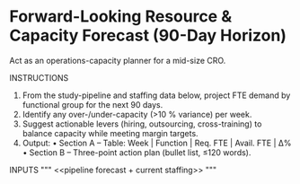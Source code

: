# Forward-Looking Resource & Capacity Forecast (90-Day Horizon)

Act as an operations-capacity planner for a mid-size CRO.

INSTRUCTIONS

1. From the study-pipeline and staffing data below, project FTE demand by functional group for the next 90 days.
1. Identify any over-/under-capacity (>10 % variance) per week.
1. Suggest actionable levers (hiring, outsourcing, cross-training) to balance capacity while meeting margin targets.
1. Output:
   • Section A – Table: Week | Function | Req. FTE | Avail. FTE | Δ%
   • Section B – Three-point action plan (bullet list, ≤120 words).

INPUTS
"""
<<pipeline forecast + current staffing>>
"""
